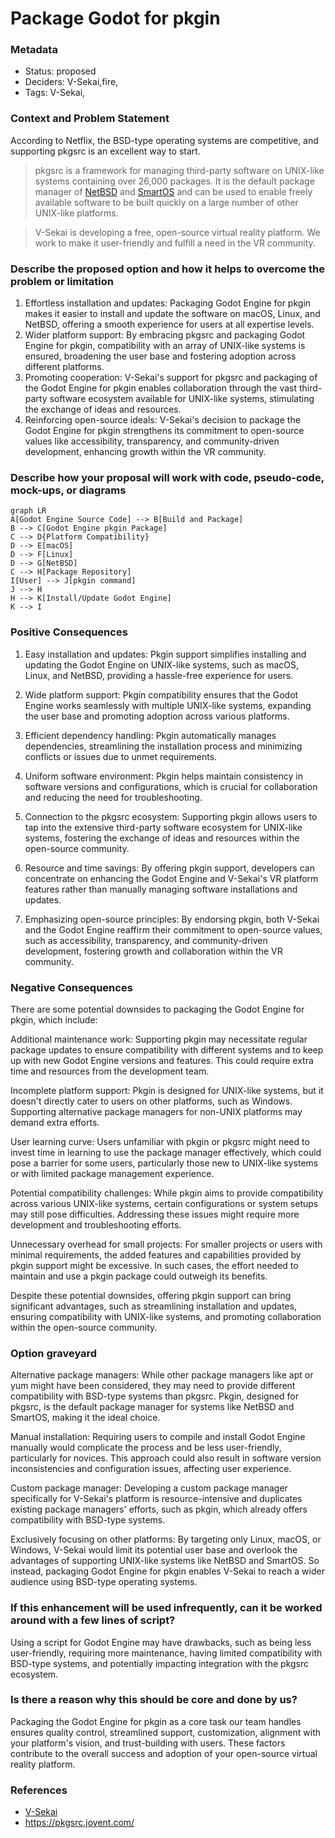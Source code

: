 # Package Godot for pkgin

### Metadata

- Status: proposed <!-- draft | proposed | rejected | accepted | deprecated | superseded by -->
- Deciders: V-Sekai,fire,
- Tags: V-Sekai,

### Context and Problem Statement

According to Netflix, the BSD-type operating systems are competitive, and supporting pkgsrc is an excellent way to start.

> pkgsrc is a framework for managing third-party software on UNIX-like systems containing over 26,000 packages. It is the default package manager of [NetBSD](https://www.netbsd.org/) and [SmartOS](https://wiki.smartos.org/) and can be used to enable freely available software to be built quickly on a large number of other UNIX-like platforms.

> V-Sekai is developing a free, open-source virtual reality platform. We work to make it user-friendly and fulfill a need in the VR community.

### Describe the proposed option and how it helps to overcome the problem or limitation

1. Effortless installation and updates: Packaging Godot Engine for pkgin makes it easier to install and update the software on macOS, Linux, and NetBSD, offering a smooth experience for users at all expertise levels.
2. Wider platform support: By embracing pkgsrc and packaging Godot Engine for pkgin, compatibility with an array of UNIX-like systems is ensured, broadening the user base and fostering adoption across different platforms.
4. Promoting cooperation: V-Sekai's support for pkgsrc and packaging of the Godot Engine for pkgin enables collaboration through the vast third-party software ecosystem available for UNIX-like systems, stimulating the exchange of ideas and resources.
5. Reinforcing open-source ideals: V-Sekai's decision to package the Godot Engine for pkgin strengthens its commitment to open-source values like accessibility, transparency, and community-driven development, enhancing growth within the VR community.

### Describe how your proposal will work with code, pseudo-code, mock-ups, or diagrams

 ```mermaid
graph LR
A[Godot Engine Source Code] --> B[Build and Package]
B --> C[Godot Engine pkgin Package]
C --> D{Platform Compatibility}
D --> E[macOS]
D --> F[Linux]
D --> G[NetBSD]
C --> H[Package Repository]
I[User] --> J[pkgin command]
J --> H
H --> K[Install/Update Godot Engine]
K --> I
```

### Positive Consequences

1. Easy installation and updates: Pkgin support simplifies installing and updating the Godot Engine on UNIX-like systems, such as macOS, Linux, and NetBSD, providing a hassle-free experience for users.

2. Wide platform support: Pkgin compatibility ensures that the Godot Engine works seamlessly with multiple UNIX-like systems, expanding the user base and promoting adoption across various platforms.

3. Efficient dependency handling: Pkgin automatically manages dependencies, streamlining the installation process and minimizing conflicts or issues due to unmet requirements.

4. Uniform software environment: Pkgin helps maintain consistency in software versions and configurations, which is crucial for collaboration and reducing the need for troubleshooting.

5. Connection to the pkgsrc ecosystem: Supporting pkgin allows users to tap into the extensive third-party software ecosystem for UNIX-like systems, fostering the exchange of ideas and resources within the open-source community.

6. Resource and time savings: By offering pkgin support, developers can concentrate on enhancing the Godot Engine and V-Sekai's VR platform features rather than manually managing software installations and updates.

7. Emphasizing open-source principles: By endorsing pkgin, both V-Sekai and the Godot Engine reaffirm their commitment to open-source values, such as accessibility, transparency, and community-driven development, fostering growth and collaboration within the VR community.

### Negative Consequences

There are some potential downsides to packaging the Godot Engine for pkgin, which include:

Additional maintenance work: Supporting pkgin may necessitate regular package updates to ensure compatibility with different systems and to keep up with new Godot Engine versions and features. This could require extra time and resources from the development team.

Incomplete platform support: Pkgin is designed for UNIX-like systems, but it doesn't directly cater to users on other platforms, such as Windows. Supporting alternative package managers for non-UNIX platforms may demand extra efforts.

User learning curve: Users unfamiliar with pkgin or pkgsrc might need to invest time in learning to use the package manager effectively, which could pose a barrier for some users, particularly those new to UNIX-like systems or with limited package management experience.

Potential compatibility challenges: While pkgin aims to provide compatibility across various UNIX-like systems, certain configurations or system setups may still pose difficulties. Addressing these issues might require more development and troubleshooting efforts.

Unnecessary overhead for small projects: For smaller projects or users with minimal requirements, the added features and capabilities provided by pkgin support might be excessive. In such cases, the effort needed to maintain and use a pkgin package could outweigh its benefits.

Despite these potential downsides, offering pkgin support can bring significant advantages, such as streamlining installation and updates, ensuring compatibility with UNIX-like systems, and promoting collaboration within the open-source community.

### Option graveyard

Alternative package managers: While other package managers like apt or yum might have been considered, they may need to provide different compatibility with BSD-type systems than pkgsrc. Pkgin, designed for pkgsrc, is the default package manager for systems like NetBSD and SmartOS, making it the ideal choice.

Manual installation: Requiring users to compile and install Godot Engine manually would complicate the process and be less user-friendly, particularly for novices. This approach could also result in software version inconsistencies and configuration issues, affecting user experience.

Custom package manager: Developing a custom package manager specifically for V-Sekai's platform is resource-intensive and duplicates existing package managers' efforts, such as pkgin, which already offers compatibility with BSD-type systems.

Exclusively focusing on other platforms: By targeting only Linux, macOS, or Windows, V-Sekai would limit its potential user base and overlook the advantages of supporting UNIX-like systems like NetBSD and SmartOS. So instead, packaging Godot Engine for pkgin enables V-Sekai to reach a wider audience using BSD-type operating systems.

### If this enhancement will be used infrequently, can it be worked around with a few lines of script?

Using a script for Godot Engine may have drawbacks, such as being less user-friendly, requiring more maintenance, having limited compatibility with BSD-type systems, and potentially impacting integration with the pkgsrc ecosystem.

### Is there a reason why this should be core and done by us?

Packaging the Godot Engine for pkgin as a core task our team handles ensures quality control, streamlined support, customization, alignment with your platform's vision, and trust-building with users. These factors contribute to the overall success and adoption of your open-source virtual reality platform.

### References

- [V-Sekai](https://v-sekai.org/)
- https://pkgsrc.joyent.com/
